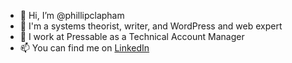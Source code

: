 - 👋 Hi, I’m @phillipclapham
- 👀 I'm a systems theorist, writer, and WordPress and web expert
- 💞️ I work at Pressable as a Technical Account Manager
- 📫 You can find me on [LinkedIn](https://www.linkedin.com/in/phillipclapham/)

<!---
phillipclapham/phillipclapham is a ✨ special ✨ repository because its `README.md` (this file) appears on your GitHub profile.
You can click the Preview link to take a look at your changes.
--->

